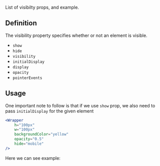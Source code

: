 List of visibilty props, and example.

## 	Definition

The visibility property specifies whether or not an element is visible.

- `show`
- `hide`
- `visibility`
- `initialDisplay`
- `display`
- `opacity`
- `pointerEvents`

## Usage 

One important note to follow is that if we use `show` prop, we also need to pass `initialDisplay` for the given element

```jsx
<Wrapper
	h="100px"
	w="100px"
	backgroundColor="yellow"
	opacity="0.5"
	hide="mobile"
/>
```

Here we can see example:
